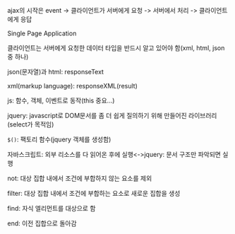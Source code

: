 ajax의 시작은 event -> 클라이언트가 서버에게 요청 -> 서버에서 처리 -> 클라이언트에게 응답

Single Page Application

클라이언트는 서버에게 요청한 데이터 타입을 반드시 알고 있어야 함(xml, html, json 중 하나)

json(문자열)과 html: responseText

xml(markup language): responseXML(result)

js: 함수, 객체, 이벤트로 동작(this 중요...)

jquery: javascript로 DOM문서를 좀 더 쉽게 질의하기 위해 만들어진 라이브러리(select가 목적임)

`$()`: 팩토리 함수(jquery 객체를 생성함)

자바스크립트: 외부 리소스를 다 읽어온 후에 실행<->jquery: 문서 구조만 파악되면 실행

not: 대상 집합 내에서 조건에 부합하지 않는 요소를 제외

filter: 대상 집합 내에서 조건에 부합하는 요소로 새로운 집합을 생성

find: 자식 엘리먼트를 대상으로 함

end: 이전 집합으로 돌아감